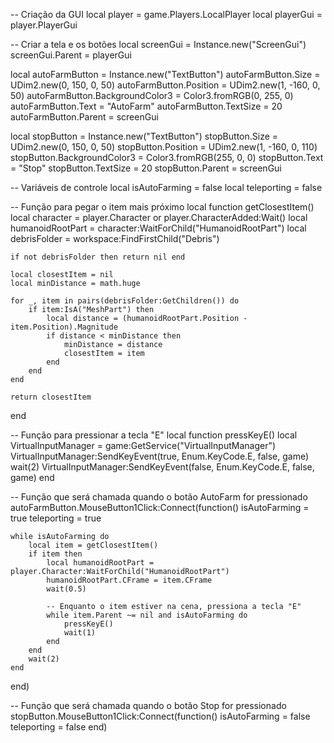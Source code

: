 -- Criação da GUI
local player = game.Players.LocalPlayer
local playerGui = player.PlayerGui

-- Criar a tela e os botões
local screenGui = Instance.new("ScreenGui")
screenGui.Parent = playerGui

local autoFarmButton = Instance.new("TextButton")
autoFarmButton.Size = UDim2.new(0, 150, 0, 50)
autoFarmButton.Position = UDim2.new(1, -160, 0, 50)
autoFarmButton.BackgroundColor3 = Color3.fromRGB(0, 255, 0)
autoFarmButton.Text = "AutoFarm"
autoFarmButton.TextSize = 20
autoFarmButton.Parent = screenGui

local stopButton = Instance.new("TextButton")
stopButton.Size = UDim2.new(0, 150, 0, 50)
stopButton.Position = UDim2.new(1, -160, 0, 110)
stopButton.BackgroundColor3 = Color3.fromRGB(255, 0, 0)
stopButton.Text = "Stop"
stopButton.TextSize = 20
stopButton.Parent = screenGui

-- Variáveis de controle
local isAutoFarming = false
local teleporting = false

-- Função para pegar o item mais próximo
local function getClosestItem()
    local character = player.Character or player.CharacterAdded:Wait()
    local humanoidRootPart = character:WaitForChild("HumanoidRootPart")
    local debrisFolder = workspace:FindFirstChild("Debris")

    if not debrisFolder then return nil end

    local closestItem = nil
    local minDistance = math.huge

    for _, item in pairs(debrisFolder:GetChildren()) do
        if item:IsA("MeshPart") then
            local distance = (humanoidRootPart.Position - item.Position).Magnitude
            if distance < minDistance then
                minDistance = distance
                closestItem = item
            end
        end
    end

    return closestItem
end

-- Função para pressionar a tecla "E"
local function pressKeyE()
    local VirtualInputManager = game:GetService("VirtualInputManager")
    VirtualInputManager:SendKeyEvent(true, Enum.KeyCode.E, false, game)
    wait(2)
    VirtualInputManager:SendKeyEvent(false, Enum.KeyCode.E, false, game)
end

-- Função que será chamada quando o botão AutoFarm for pressionado
autoFarmButton.MouseButton1Click:Connect(function()
    isAutoFarming = true
    teleporting = true

    while isAutoFarming do
        local item = getClosestItem()
        if item then
            local humanoidRootPart = player.Character:WaitForChild("HumanoidRootPart")
            humanoidRootPart.CFrame = item.CFrame
            wait(0.5)

            -- Enquanto o item estiver na cena, pressiona a tecla "E"
            while item.Parent ~= nil and isAutoFarming do
                pressKeyE()
                wait(1)
            end
        end
        wait(2)
    end
end)

-- Função que será chamada quando o botão Stop for pressionado
stopButton.MouseButton1Click:Connect(function()
    isAutoFarming = false
    teleporting = false
end)
